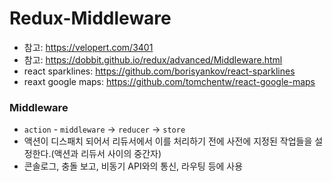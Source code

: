 # Redux-Middleware

- 참고: https://velopert.com/3401
- 참고: https://dobbit.github.io/redux/advanced/Middleware.html
- react sparklines: https://github.com/borisyankov/react-sparklines
- reaxt google maps: https://github.com/tomchentw/react-google-maps

### Middleware
- `action` - `middleware` -> `reducer` -> `store`
- 액션이 디스패치 되어서 리듀서에서 이를 처리하기 전에 사전에 지정된 작업들을 설정한다.(액션과 리듀서 사이의 중간자)
- 콘솔로그, 충돌 보고, 비동기 API와의 통신, 라우팅 등에 사용
